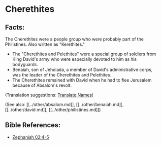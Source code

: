 # Cherethites #

## Facts: ##

The Cherethites were a people group who were probably part of the Philistines. Also written as "Kerethites."

* The "Cherethites and Pelethites" were a special group of soldiers from King David's army who were especially devoted to him as his bodyguards.
* Benaiah, son of Jehoiada, a member of David's administrative corps, was the leader of the Cherethites and Pelethites.
* The Cherethites remained with David when he had to flee Jerusalem because of Absalom's revolt.

(Translation suggestions: [Translate Names](en/ta-vol1/translate/man/translate-names))

(See also: [[../other/absalom.md]], [[../other/benaiah.md]], [[../other/david.md]], [[../other/philistines.md]])

## Bible References: ##

* [Zephaniah 02:4-5](en/tn/zep/help/02/04)